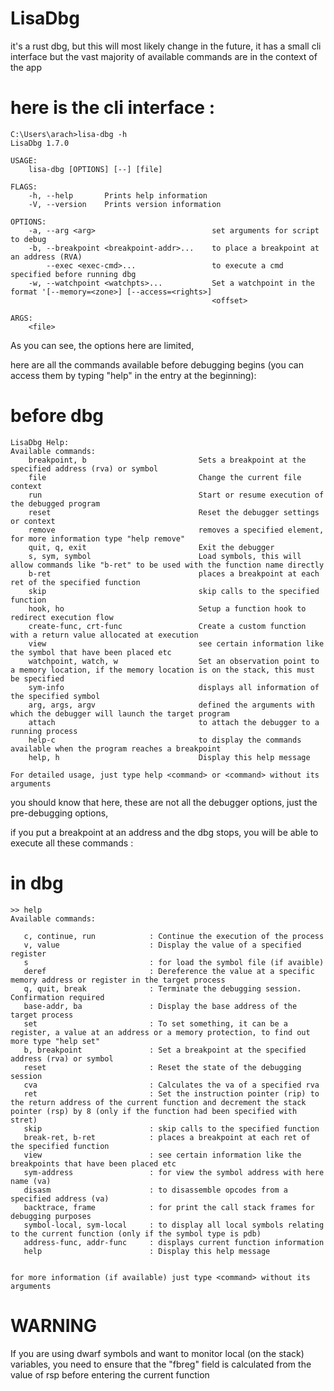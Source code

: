 # LisaDbg
it's a rust dbg, but this will most likely change in the future,
it has a small cli interface but the vast majority of available commands are in the context of the app
# here is the cli interface :

```
C:\Users\arach>lisa-dbg -h
LisaDbg 1.7.0

USAGE:
    lisa-dbg [OPTIONS] [--] [file]

FLAGS:
    -h, --help       Prints help information
    -V, --version    Prints version information

OPTIONS:
    -a, --arg <arg>                          set arguments for script to debug
    -b, --breakpoint <breakpoint-addr>...    to place a breakpoint at an address (RVA)
        --exec <exec-cmd>...                 to execute a cmd specified before running dbg
    -w, --watchpoint <watchpts>...           Set a watchpoint in the format '[--memory=<zone>] [--access=<rights>]
                                             <offset>

ARGS:
    <file>
```

As you can see, the options here are limited, 

here are all the commands available before debugging begins (you can access them by typing "help" in the entry at the beginning):
# before dbg
```
LisaDbg Help:
Available commands:
    breakpoint, b                         Sets a breakpoint at the specified address (rva) or symbol
    file                                  Change the current file context
    run                                   Start or resume execution of the debugged program
    reset                                 Reset the debugger settings or context
    remove                                removes a specified element, for more information type "help remove"
    quit, q, exit                         Exit the debugger
    s, sym, symbol                        Load symbols, this will allow commands like "b-ret" to be used with the function name directly
    b-ret                                 places a breakpoint at each ret of the specified function
    skip                                  skip calls to the specified function
    hook, ho                              Setup a function hook to redirect execution flow
    create-func, crt-func                 Create a custom function with a return value allocated at execution
    view                                  see certain information like the symbol that have been placed etc
    watchpoint, watch, w                  Set an observation point to a memory location, if the memory location is on the stack, this must be specified
    sym-info                              displays all information of the specified symbol
    arg, args, argv                       defined the arguments with which the debugger will launch the target program
    attach                                to attach the debugger to a running process
    help-c                                to display the commands available when the program reaches a breakpoint
    help, h                               Display this help message

For detailed usage, just type help <command> or <command> without its arguments
```

you should know that here, these are not all the debugger options, just the pre-debugging options,

if you put a breakpoint at an address and the dbg stops, you will be able to execute all these commands :
# in dbg
```
>> help
Available commands:

   c, continue, run            : Continue the execution of the process
   v, value                    : Display the value of a specified register
   s                           : for load the symbol file (if avaible)
   deref                       : Dereference the value at a specific memory address or register in the target process
   q, quit, break              : Terminate the debugging session. Confirmation required
   base-addr, ba               : Display the base address of the target process
   set                         : To set something, it can be a register, a value at an address or a memory protection, to find out more type "help set"
   b, breakpoint               : Set a breakpoint at the specified address (rva) or symbol
   reset                       : Reset the state of the debugging session
   cva                         : Calculates the va of a specified rva
   ret                         : Set the instruction pointer (rip) to the return address of the current function and decrement the stack pointer (rsp) by 8 (only if the function had been specified with stret)
   skip                        : skip calls to the specified function
   break-ret, b-ret            : places a breakpoint at each ret of the specified function
   view                        : see certain information like the breakpoints that have been placed etc
   sym-address                 : for view the symbol address with here name (va)
   disasm                      : to disassemble opcodes from a specified address (va)
   backtrace, frame            : for print the call stack frames for debugging purposes
   symbol-local, sym-local     : to display all local symbols relating to the current function (only if the symbol type is pdb)
   address-func, addr-func     : displays current function information
   help                        : Display this help message


for more information (if available) just type <command> without its arguments
```
# WARNING
If you are using dwarf symbols and want to monitor local (on the stack) variables, you need to ensure that the "fbreg" field is calculated from the value of rsp before entering the current function
